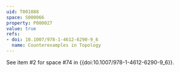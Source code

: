```yaml
---
uid: T001088
space: S000066
property: P000027
value: true
refs:
- doi: 10.1007/978-1-4612-6290-9_6
  name: Counterexamples in Topology
---
```


See item #2 for space #74 in {{doi:10.1007/978-1-4612-6290-9_6}}.
